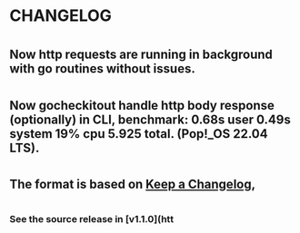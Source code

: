 # CHANGELOG 

#

## Now http requests are running in background with go routines without issues. 

#

## Now gocheckitout handle http body response (optionally) in CLI, benchmark: **0.68s user 0.49s system 19% cpu 5.925 total.** (Pop!_OS 22.04 LTS).

#

## The format is based on [Keep a Changelog](https://keepachangelog.com/en/1.0.0/),

#

### See the source release in [**v1.1.0**](htt